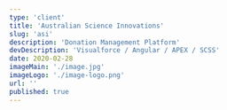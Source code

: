 ```yaml
---
type: 'client'
title: 'Australian Science Innovations'
slug: 'asi'
description: 'Donation Management Platform'
devDescription: 'Visualforce / Angular / APEX / SCSS'
date: 2020-02-28
imageMain: './image.jpg'
imageLogo: './image-logo.png'
url: ''
published: true
---
```

